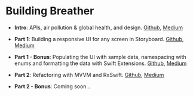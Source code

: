 # Building Breather

- **Intro**: APIs, air pollution & global health, and design. [Github](https://github.com/alexbaramilis/Building-Breather-Part-1), [Medium](https://medium.com/@alexandrosbaramilis/building-breather-intro-apis-air-pollution-and-global-health-design-d5aa2b172876)
  
- **Part 1**: Building a responsive UI for any screen in Storyboard. [Github](https://github.com/alexbaramilis/Building-Breather-Part-1), [Medium](https://medium.com/@alexandrosbaramilis/building-breather-part-1-building-a-responsive-ui-for-any-screen-in-storyboard-b2bfa9b6a875)

- **Part 1 - Bonus**: Populating the UI with sample data, namespacing with enums and formatting the data with Swift Extensions. [Github](https://github.com/alexbaramilis/Building-Breather-Part-1), [Medium](https://medium.com/@alexandrosbaramilis/building-breather-part-1-bonus-populating-the-ui-with-sample-data-namespacing-with-enums-and-78f1a7f80f60)

- **Part 2**: Refactoring with MVVM and RxSwift. [Github](https://github.com/alexbaramilis/Building-Breather-Part-2), [Medium](https://medium.com/@alexandrosbaramilis/building-breather-part-2-refactoring-with-mvvm-and-rxswift-bc6e405443fa)

- **Part 2 - Bonus**: Coming soon...
